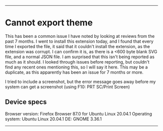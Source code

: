 ***

# Cannot export theme

This has been a common issue I have noted by looking at reviews from the past 7 months. I went to install this extension today, and I found that every time I exported the file, it said that it couldn't install the extension, as the extension was corrupt. I can confirm it is, as there is a <600 byte blank SVG file, and a normal JSON file. I am surprised that this isn't being reported as much as it should. I looked through issues before reporting, but couldn't find any recent ones mentioning this, so I will say it here. This may be a duplicate, as this apparently has been an issue for 7 months or more.

I tried to include a screenshot, but the error message goes away before my system can get a screenshot (using F10: PRT SC/Print Screen)

## Device specs

Browser version: Firefox Browser 87.0 for Ubuntu Linux 20.04.1
Operating system: Ubuntu Linux 20.04.1
DE: GNOME 3.36.1

***
